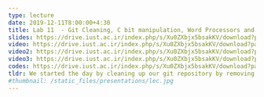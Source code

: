 ```yaml
---
type: lecture
date: 2019-12-11T8:00:00+4:30
title: Lab 11  - Git Cleaning, C bit manipulation, Word Processors and LaTeX
slides: https://drive.iust.ac.ir/index.php/s/Xu0ZXbjx5bsakKV/download?path=%2FSlides&files=Lab11.pdf
video: https://drive.iust.ac.ir/index.php/s/Xu0ZXbjx5bsakKV/download?path=%2FVideos&files=lab11a.mp4
video2: https://drive.iust.ac.ir/index.php/s/Xu0ZXbjx5bsakKV/download?path=%2FVideos&files=lab11b.mp4
video3: https://drive.iust.ac.ir/index.php/s/Xu0ZXbjx5bsakKV/download?path=%2FVideos&files=lab11c.mp4
codes: https://drive.iust.ac.ir/index.php/s/Xu0ZXbjx5bsakKV/download?path=%2FCode&files=Lab11.zip
tldr: We started the day by cleaning up our git repository by removing all .git file sand *cache* python files and adding a .gitignore file to not add these files to the repo again. Next, did some bit manipulation in C and used the gdb debugger from VSCode to view the memory. Next, played with various features in MS-Word and explained the WYSIWYG model. Finally, we installed MikTeX and VSCode LaTeX extension to 
#thumbnail: /static_files/presentations/lec.jpg
---
```


